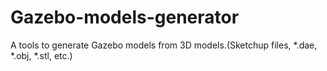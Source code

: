 # Gazebo-models-generator
A tools to generate Gazebo models from 3D models.(Sketchup files, *.dae, *.obj, *.stl, etc.)
